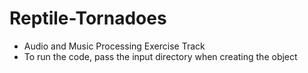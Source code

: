 # Reptile-Tornadoes
- Audio and Music Processing Exercise Track
- To run the code, pass the input directory when creating the object
